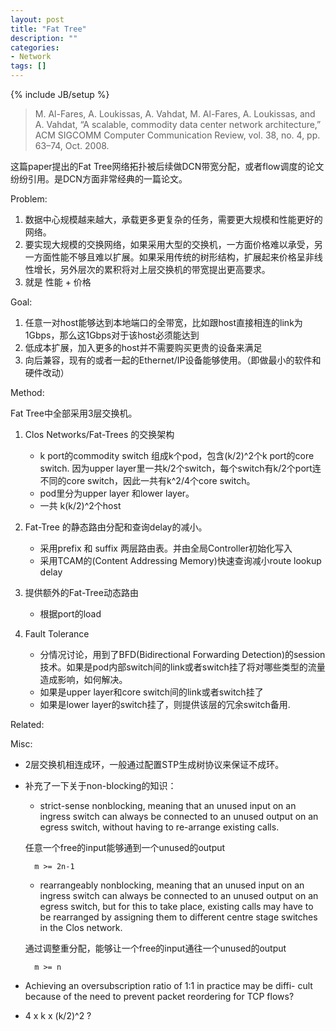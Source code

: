 ```yaml
---
layout: post
title: "Fat Tree"
description: ""
categories: 
- Network
tags: []
---
```

{% include JB/setup %}

> M. Al-Fares, A. Loukissas, A. Vahdat, M. Al-Fares, A. Loukissas, and A. Vahdat, “A scalable, commodity data center network architecture,” ACM SIGCOMM Computer Communication Review, vol. 38, no. 4, pp. 63–74, Oct. 2008.

这篇paper提出的Fat Tree网络拓扑被后续做DCN带宽分配，或者flow调度的论文纷纷引用。是DCN方面非常经典的一篇论文。

Problem:

1. 数据中心规模越来越大，承载更多更复杂的任务，需要更大规模和性能更好的网络。
2. 要实现大规模的交换网络，如果采用大型的交换机，一方面价格难以承受，另一方面性能不够且难以扩展。如果采用传统的树形结构，扩展起来价格呈非线性增长，另外层次的累积将对上层交换机的带宽提出更高要求。
3. 就是 性能 + 价格


Goal:

1. 任意一对host能够达到本地端口的全带宽，比如跟host直接相连的link为1Gbps，那么这1Gbps对于该host必须能达到
2. 低成本扩展，加入更多的host并不需要购买更贵的设备来满足
3. 向后兼容，现有的或者一起的Ethernet/IP设备能够使用。（即做最小的软件和硬件改动）

Method:

Fat Tree中全部采用3层交换机。

1. Clos Networks/Fat-Trees 的交换架构
	
	* k port的commodity switch 组成k个pod，包含(k/2)^2个k port的core switch. 因为upper layer里一共k/2个switch，每个switch有k/2个port连不同的core switch，因此一共有k^2/4个core switch。
	* pod里分为upper layer 和lower layer。
	* 一共 k(k/2)^2个host

2. Fat-Tree 的静态路由分配和查询delay的减小。
	* 采用prefix 和 suffix 两层路由表。并由全局Controller初始化写入
	* 采用TCAM的(Content Addressing Memory)快速查询减小route lookup delay
	
3. 提供额外的Fat-Tree动态路由
	* 根据port的load
	
4. Fault Tolerance
	* 分情况讨论，用到了BFD(Bidirectional Forwarding Detection)的session技术。如果是pod内部switch间的link或者switch挂了将对哪些类型的流量造成影响，如何解决。
	* 如果是upper layer和core switch间的link或者switch挂了
	* 如果是lower layer的switch挂了，则提供该层的冗余switch备用.

Related:


Misc: 

* 2层交换机相连成环，一般通过配置STP生成树协议来保证不成环。
* 补充了一下关于non-blocking的知识：
	
	* strict-sense nonblocking, meaning that an unused input on an ingress switch can always be connected to an unused output on an egress switch, without having to re-arrange existing calls.  
	
	任意一个free的input能够通到一个unused的output
	
		m >= 2n-1

	* rearrangeably nonblocking, meaning that an unused input on an ingress switch can always be connected to an unused output on an egress switch, but for this to take place, existing calls may have to be rearranged by assigning them to different centre stage switches in the Clos network. 	
	
	通过调整重分配，能够让一个free的input通往一个unused的output

		m >= n
		
* Achieving an oversubscription ratio of 1:1 in practice may be diffi- cult because of the need to prevent packet reordering for TCP flows?


* 4 x k x (k/2)^2 ?

